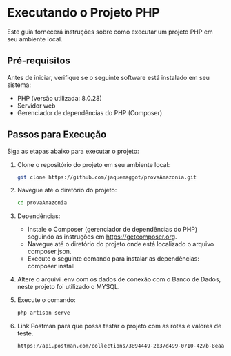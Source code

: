 # Executando o Projeto PHP

Este guia fornecerá instruções sobre como executar um projeto PHP em seu ambiente local.

## Pré-requisitos

Antes de iniciar, verifique se o seguinte software está instalado em seu sistema:

- PHP (versão utilizada: 8.0.28)
- Servidor web 
- Gerenciador de dependências do PHP (Composer)

## Passos para Execução

Siga as etapas abaixo para executar o projeto:

1. Clone o repositório do projeto em seu ambiente local:

   ```bash
   git clone https://github.com/jaquemaggot/provaAmazonia.git

2. Navegue até o diretório do projeto:

    ```bash
    cd provaAmazonia

3. Dependências:

    - Instale o Composer (gerenciador de dependências do PHP) seguindo as instruções em https://getcomposer.org.
    - Navegue até o diretório do projeto onde está localizado o arquivo composer.json.
    - Execute o seguinte comando para instalar as dependências:
        composer install

4. Altere o arquivi .env com os dados de conexão com o Banco de Dados, neste projeto foi utilizado o MYSQL.

5. Execute o comando:

    ```bash
    php artisan serve

6. Link Postman para que possa testar o projeto com as rotas e valores de teste.

    ```bash
    https://api.postman.com/collections/3894449-2b37d499-0710-427b-8eaa-e75ba28e441f?access_key=PMAT-01H30NN6DP0RFBVD3HZ9NZR058
